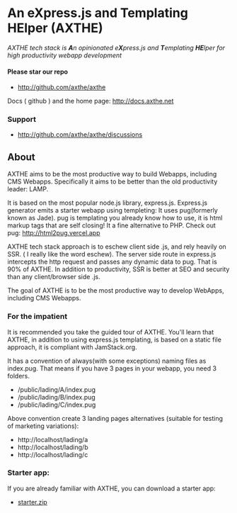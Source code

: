 
# An eXpress.js and Templating HElper (AXTHE)
<i>AXTHE tech stack is <b>A</b>n opinionated e<b>X</b>press.js and <b>T</b>emplating <b>HE</b>lper for high productivity webapp development</i>

#### Please star our repo
- http://github.com/axthe/axthe

Docs ( github ) and the home page: http://docs.axthe.net

### Support
- http://github.com/axthe/axthe/discussions


## About
AXTHE aims to be the most productive way to build Webapps, including CMS Webapps. Specifically it aims to be better than the old productivity leader: LAMP.
 
It is based on the most popular node.js library, express.js. Express.js generator emits a starter webapp using templeting: It uses pug(formerly known as Jade). pug is templating you already know how to use, it is html markup tags that are self closing! It a fine alternative to PHP.
Check out pug: http://html2pug.vercel.app
 
AXTHE tech stack approach is to eschew client side .js, and rely heavily on SSR. ( I really like the word eschew). The server side route in express.js intercepts the http request and passes any dynamic data to pug. That is 90% of AXTHE. In addition to productivity, SSR is better at SEO and security than any client/browser side .js.
 
The goal of AXTHE is to be the most productive way to develop WebApps, including CMS Webapps.


### For the impatient
It is recommended you take the guided tour of AXTHE. You'll learn that AXTHE, in addition to using express.js templating, is based on a static file approach, it is compliant with JamStack.org.
 
It has a convention of always(with some exceptions) naming files as index.pug. That means if you have 3 pages in your webapp, you need 3 folders.
- /public/lading/A/index.pug
- /public/lading/B/index.pug
- /public/lading/C/index.pug
 
Above convention create 3 landing pages alternatives (suitable for testing of marketing variations):
- http://localhost/lading/a
- http://localhost/lading/b
- http://localhost/lading/c

### Starter app:
If you are already familiar with AXTHE, you can download a starter app:
- <a href="starter.zip">starter.zip</a>